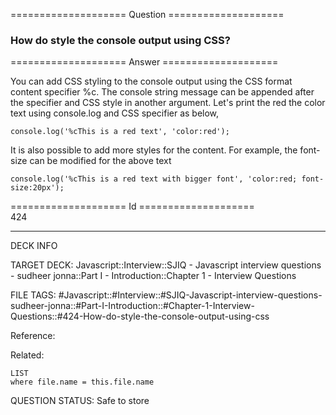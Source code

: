 ==================== Question ====================  

### How do style the console output using CSS?  

==================== Answer ====================  

You can add CSS styling to the console output using the CSS format content specifier %c. The console string message can be appended after the specifier and CSS style in another argument. Let's print the red the color text using console.log and CSS specifier as below,

<!-- codeblock-start -->
<pre><code class="hljs language-js"><span class="hljs-variable language_">console</span>.<span class="hljs-title function_">log</span>(<span class="hljs-string">'%cThis is a red text'</span>, <span class="hljs-string">'color:red'</span>);
</code></pre>
<!-- codeblock-end -->

It is also possible to add more styles for the content. For example, the font-size can be modified for the above text

<!-- codeblock-start -->
<pre><code class="hljs language-js"><span class="hljs-variable language_">console</span>.<span class="hljs-title function_">log</span>(<span class="hljs-string">'%cThis is a red text with bigger font'</span>, <span class="hljs-string">'color:red; font-size:20px'</span>);
</code></pre>
<!-- codeblock-end -->

==================== Id ====================  
424

---

DECK INFO

TARGET DECK: Javascript::Interview::SJIQ - Javascript interview questions - sudheer jonna::Part I - Introduction::Chapter 1 - Interview Questions

FILE TAGS: #Javascript::#Interview::#SJIQ-Javascript-interview-questions-sudheer-jonna::#Part-I-Introduction::#Chapter-1-Interview-Questions::#424-How-do-style-the-console-output-using-css

Reference:

Related:

```dataview
LIST
where file.name = this.file.name
```

QUESTION STATUS: Safe to store
